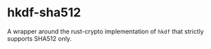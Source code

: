 # hkdf-sha512

A wrapper around the rust-crypto implementation of `hkdf` that strictly supports
SHA512 only.